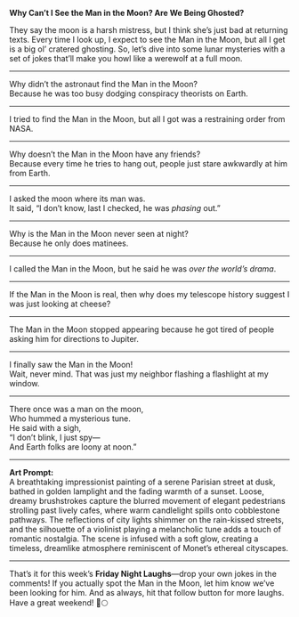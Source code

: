 **Why Can’t I See the Man in the Moon? Are We Being Ghosted?**  

They say the moon is a harsh mistress, but I think she’s just bad at returning texts. Every time I look up, I expect to see the Man in the Moon, but all I get is a big ol’ cratered ghosting. So, let’s dive into some lunar mysteries with a set of jokes that’ll make you howl like a werewolf at a full moon.  

---  

Why didn’t the astronaut find the Man in the Moon?  
Because he was too busy dodging conspiracy theorists on Earth.  

---  

I tried to find the Man in the Moon, but all I got was a restraining order from NASA.  

---  

Why doesn’t the Man in the Moon have any friends?  
Because every time he tries to hang out, people just stare awkwardly at him from Earth.  

---  

I asked the moon where its man was.  
It said, “I don’t know, last I checked, he was *phasing* out.”  

---  

Why is the Man in the Moon never seen at night?  
Because he only does matinees.  

---  

I called the Man in the Moon, but he said he was *over the world’s drama*.  

---  

If the Man in the Moon is real, then why does my telescope history suggest I was just looking at cheese?  

---  

The Man in the Moon stopped appearing because he got tired of people asking him for directions to Jupiter.  

---  

I finally saw the Man in the Moon!  
Wait, never mind. That was just my neighbor flashing a flashlight at my window.  

---  

There once was a man on the moon,  
Who hummed a mysterious tune.  
He said with a sigh,  
“I don’t blink, I just spy—  
And Earth folks are loony at noon.”  

---  

**Art Prompt:**  
A breathtaking impressionist painting of a serene Parisian street at dusk, bathed in golden lamplight and the fading warmth of a sunset. Loose, dreamy brushstrokes capture the blurred movement of elegant pedestrians strolling past lively cafes, where warm candlelight spills onto cobblestone pathways. The reflections of city lights shimmer on the rain-kissed streets, and the silhouette of a violinist playing a melancholic tune adds a touch of romantic nostalgia. The scene is infused with a soft glow, creating a timeless, dreamlike atmosphere reminiscent of Monet’s ethereal cityscapes.  

---  

That’s it for this week’s **Friday Night Laughs**—drop your own jokes in the comments! If you actually spot the Man in the Moon, let him know we’ve been looking for him. And as always, hit that follow button for more laughs. Have a great weekend! 🚀🌕